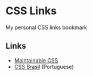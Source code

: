 # CSS Links

My personal CSS links bookmark

## Links

- [Maintainable CSS](http://maintainablecss.com/)
- [CSS Brasil](http://cssbrasil.org/) (Portuguese)
